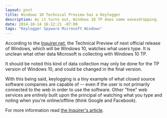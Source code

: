 ```yaml
---
layout: post
title: Windows 10 Technical Preview has a Keylogger
description: As it turns out, Windows 10 TP does some eavesdropping.
date: 2014-10-14 16:12:21 -07:00
tags: "Keylogger Spyware Microsoft Windows"
---
```


According to the [Inquirer.net](http://www.theinquirer.net/), the Technical Preview of next official release of Windows, which will be Windows 10, watches what users type. It is unclean what other data Microsoft is collecting with Windows 10 TP.

It should be noted this kind of data collection may only be done for the TP version of Windows 10, and could be changed in the final version.

With this being said, keylogging is a tiny example of what closed source software companies are capable of -- even if the user is not primarily connected to the web in order to use the software. Other "free" web services are *entirely* built upon the principal of watching what you type and noting when you're online/offline (think Google and Facebook). 

For more information read [the Inquirer's article](http://www.theinquirer.net/inquirer/news/2374302/microsoft-reminds-privacy-concerned-windows-10-beta-testers-that-theyre-volunteers).